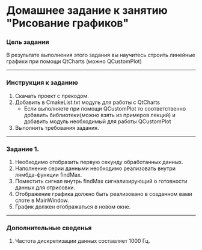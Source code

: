 # Домашнее задание к занятию "Рисование графиков"
### Цель задания
В результате выполнения этого задания вы научитесь строить линейные графики при помощи QtCharts (можно QCustomPlot)

---
### Инструкция к заданию
1. Скачать проект с прекодом.
1. Добавить в CmakeList.txt модуль для работы с QtCharts
    - Если выполняете при помощи QCustomPlot то соответственно добавить библиотеки(можно взять из примеров лекций) и добавить модуль необходимый для работы QCustomPlot
1. Выполнить требования задания.
--- 
### Задание 1.
1. Необходимо отобразить первую секунду обработанных данных.
1. Наполнение серии данными необходимо реализовать внутри лямбда-функции findMax.
1. Поместить сигнал внутрь findMax сигнализирующий о готовности данных для отрисовки.
1. Отображение графика должно быть реализовано в созданном вами слоте в MainWindow.
1. График должен отображаться в новом окне.
---
### Дополнительные сведенья
1. Частота дискретизации данных составляет 1000 Гц.